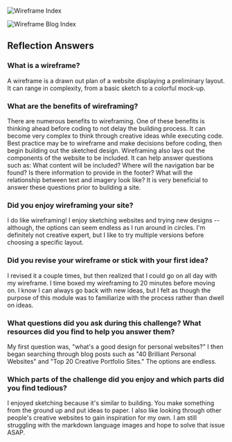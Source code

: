 ![Wireframe Index](img/wireframe-index.jpg)

![Wireframe Blog Index](img/wireframe-blog-index.jpg)

<h2>Reflection Answers</h2>

<h3>What is a wireframe?</h3>
<p>A wireframe is a drawn out plan of a website displaying a preliminary layout. It can range in complexity, from a basic sketch to a colorful mock-up. </p>

<h3>What are the benefits of wireframing?</h3>
<p>There are numerous benefits to wireframing. One of these benefits is thinking ahead before coding to not delay the building process. It can become very complex to think through creative ideas while executing code. Best practice may be to wireframe and make decisions before coding, then begin building out the sketched design. Wireframing also lays out the components of the website to be included. It can help answer questions such as: What content will be included? Where will the navigation bar be found? Is there information to provide in the footer? What will the relationship between text and imagery look like? It is very beneficial to answer these questions prior to building a site.</p>

<h3>Did you enjoy wireframing your site?</h3>
<p>I do like wireframing! I enjoy sketching websites and trying new designs -- although, the options can seem endless as I run around in circles. I'm definitely not creative expert, but I like to try multiple versions before choosing a specific layout.</p>

<h3>Did you revise your wireframe or stick with your first idea?</h3>
<p>I revised it a couple times, but then realized that I could go on all day with my wireframe. I time boxed my wireframing to 20 minutes before moving on. I know I can always go back with new ideas, but I felt as though the purpose of this module was to familiarize with the process rather than dwell on ideas. </p>

<h3>What questions did you ask during this challenge? What resources did you find to help you answer them?</h3>
<p>My first question was, "what's a good design for personal websites?" I then began searching through blog posts such as "40 Brilliant Personal Websites" and "Top 20 Creative Portfolio Sites." The options are endless.</p>

<h3>Which parts of the challenge did you enjoy and which parts did you find tedious?</h3>
<p>I enjoyed sketching because it's similar to building. You make something from the ground up and put ideas to paper. I also like looking through other people's creative websites to gain inspiration for my own.
I am still struggling with the markdown language images and hope to solve that issue ASAP.</p>






